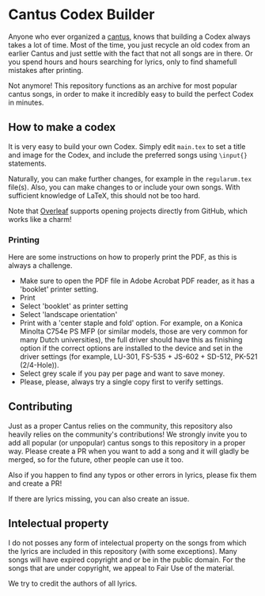 # Cantus Codex Builder
Anyone who ever organized a [cantus](https://en.wikipedia.org/wiki/Cantus), knows that building a Codex always takes a lot of time. Most of the time, you just recycle an old codex from an earlier Cantus and just settle with the fact that not all songs are in there. Or you spend hours and hours searching for lyrics, only to find shamefull mistakes after printing. 

Not anymore! This repository functions as an archive for most popular cantus songs, in order to make it incredibly easy to build the perfect Codex in minutes.

## How to make a codex
It is very easy to build your own Codex. Simply edit `main.tex` to set a title and image for the Codex, and include the preferred songs using `\input{}` statements. 

Naturally, you can make further changes, for example in the `regularum.tex` file(s). Also, you can make changes to or include your own songs. With sufficient knowledge of LaTeX, this should not be too hard.

Note that [Overleaf](https://www.overleaf.com/) supports opening projects directly from GitHub, which works like a charm!

### Printing
Here are some instructions on how to properly print the PDF, as this is always a challenge.

- Make sure to open the PDF file in Adobe Acrobat PDF reader, as it has a 'booklet' printer setting. 
- Print
- Select 'booklet' as printer setting
- Select 'landscape orientation'
- Print with a 'center staple and fold' option. For example, on a Konica Minolta C754e PS MFP (or similar models, those are very common for many Dutch universities), the full driver should have this as finishing option if the correct options are installed to the device and set in the driver settings (for example, LU-301, FS-535 + JS-602 + SD-512, PK-521 (2/4-Hole)).
- Select grey scale if you pay per page and want to save money. 
- Please, please, always try a single copy first to verify settings.

## Contributing
Just as a proper Cantus relies on the community, this repository also heavily relies on the community's contributions! We strongly invite you to add all popular (or unpopular) cantus songs to this repository in a proper way. Please create a PR when you want to add a song and it will gladly be merged, so for the future, other people can use it too. 

Also if you happen to find any typos or other errors in lyrics, please fix them and create a PR!

If there are lyrics missing, you can also create an issue. 

## Intelectual property
I do not posses any form of intelectual property on the songs from which the lyrics are included in this repository (with some exceptions). Many songs will have expired copyright and or be in the public domain. For the songs that are under copyright, we appeal to Fair Use of the material. 

We try to credit the authors of all lyrics. 
